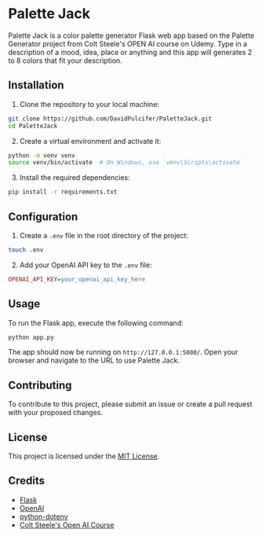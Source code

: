 
# Palette Jack

Palette Jack is a color palette generator Flask web app based on the Palette Generator project from Colt Steele's OPEN AI course on Udemy. Type in a description of a mood, idea, place or anything and this app will generates 2 to 8 colors that fit your description.

## Installation

1. Clone the repository to your local machine:

```bash
git clone https://github.com/DavidPulcifer/PaletteJack.git
cd PaletteJack
```

2. Create a virtual environment and activate it:

```bash
python -m venv venv
source venv/bin/activate  # On Windows, use `venv\Scripts\activate`
```

3. Install the required dependencies:

```bash
pip install -r requirements.txt
```

## Configuration

1. Create a `.env` file in the root directory of the project:

```bash
touch .env
```

2. Add your OpenAI API key to the `.env` file:

```ini
OPENAI_API_KEY=your_openai_api_key_here
```

## Usage

To run the Flask app, execute the following command:

```bash
python app.py
```

The app should now be running on `http://127.0.0.1:5000/`. Open your browser and navigate to the URL to use Palette Jack.

## Contributing

To contribute to this project, please submit an issue or create a pull request with your proposed changes.

## License

This project is licensed under the [MIT License](LICENSE).

## Credits

- [Flask](https://flask.palletsprojects.com/)
- [OpenAI](https://www.openai.com/)
- [python-dotenv](https://pypi.org/project/python-dotenv/)
- [Colt Steele's Open AI Course](https://www.udemy.com/course/mastering-openai/)
```

